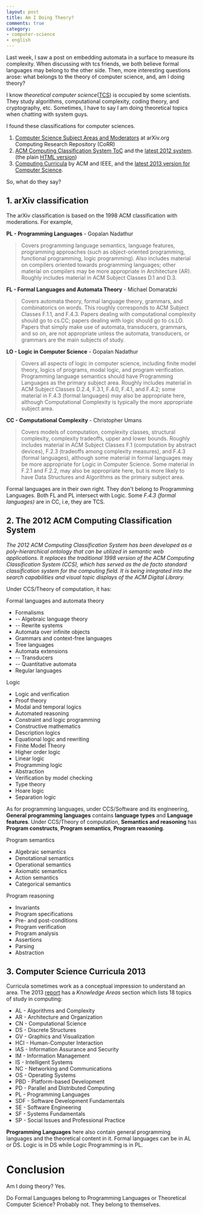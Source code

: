 ```yaml
---
layout: post
title: Am I Doing Theory?
comments: true
category:
- computer-science
- english
---
```


Last week, I saw a post on embedding automata in a surface to measure its complexity. When discussing with tcs friends, we both believe formal languages may belong to the other side. Then, more interesting questions arose: what belongs to the theory of computer science, and, am I doing theory?

I know _theoretical computer science_([TCS](https://en.wikipedia.org/wiki/Theoretical_computer_science)) is occupied by some scientists. They study algorithms, computational complexity, coding theory, and cryptography, etc. Sometimes, I have to say I am doing theoretical topics when chatting with system guys.

I found these classifications for computer sciences.

1. [Computer Science Subject Areas and Moderators](https://arxiv.org/corr/subjectclasses) at arXiv.org Computing Research Repository (CoRR) 
2. [ACM Computing Classification System ToC](https://www.acm.org/about-acm/class) and the [latest 2012 system](https://www.acm.org/publications/class-2012). (the plain [HTML version](https://cran.r-project.org/web/classifications/ACM.html))
3. [Computing Curricula](https://www.acm.org/education/curricula-recommendations) by ACM and IEEE, and the [latest 2013 version for Computer Science](https://www.acm.org/binaries/content/assets/education/cs2013_web_final.pdf).

So, what do they say?

## 1. arXiv classification

The arXiv classification is based on the 1998 ACM classification with moderations. For example,

**PL - Programming Languages** - Gopalan Nadathur
> Covers programming language semantics, language features, programming approaches (such as object-oriented programming, functional programming, logic programming). Also includes material on compilers oriented towards programming languages; other material on compilers may be more appropriate in Architecture (AR). Roughly includes material in ACM Subject Classes D.1 and D.3.

**FL - Formal Languages and Automata Theory** - Michael Domaratzki
> Covers automata theory, formal language theory, grammars, and combinatorics on words. This roughly corresponds to ACM Subject Classes F.1.1, and F.4.3. Papers dealing with computational complexity should go to cs.CC; papers dealing with logic should go to cs.LO. Papers that simply make use of automata, transducers, grammars, and so on, are not appropriate unless the automata, transducers, or grammars are the main subjects of study.

**LO - Logic in Computer Science** - Gopalan Nadathur
> Covers all aspects of logic in computer science, including finite model theory, logics of programs, modal logic, and program verification. Programming language semantics should have Programming Languages as the primary subject area. Roughly includes material in ACM Subject Classes D.2.4, F.3.1, F.4.0, F.4.1, and F.4.2; some material in F.4.3 (formal languages) may also be appropriate here, although Computational Complexity is typically the more appropriate subject area.

**CC - Computational Complexity** - Christopher Umans
> Covers models of computation, complexity classes, structural complexity, complexity tradeoffs, upper and lower bounds. Roughly includes material in ACM Subject Classes F.1 (computation by abstract devices), F.2.3 (tradeoffs among complexity measures), and F.4.3 (formal languages), although some material in formal languages may be more appropriate for Logic in Computer Science. Some material in F.2.1 and F.2.2, may also be appropriate here, but is more likely to have Data Structures and Algorithms as the primary subject area.

Formal languages are in their own right. They don't belong to Programming Languages. Both FL and PL intersect with Logic. Some _F.4.3 (formal languages)_ are in CC, i.e, they are TCS.

## 2. The 2012 ACM Computing Classification System

_The 2012 ACM Computing Classification System has been developed as a poly-hierarchical ontology that can be utilized in semantic web applications. It replaces the traditional 1998 version of the ACM Computing Classification System (CCS), which has served as the de facto standard classification system for the computing field. It is being integrated into the search capabilities and visual topic displays of the ACM Digital Library._

Under CCS/Theory of computation, it has:

Formal languages and automata theory
- Formalisms
- -- Algebraic language theory
- -- Rewrite systems
- Automata over infinite objects
- Grammars and context-free languages
- Tree languages
- Automata extensions
- -- Transducers
- -- Quantitative automata
- Regular languages

Logic
- Logic and verification
- Proof theory
- Modal and temporal logics
- Automated reasoning
- Constraint and logic programming
- Constructive mathematics
- Description logics
- Equational logic and rewriting
- Finite Model Theory
- Higher order logic
- Linear logic
- Programming logic
- Abstraction
- Verification by model checking
- Type theory
- Hoare logic
- Separation logic

As for programming languages, under CCS/Software and its engineering, **General programming languages** contains **language types** and **Language features**. Under CCS/Theory of computation, **Semantics and reasoning** has **Program constructs**, **Program semantics**, **Program reasoning**.

Program semantics
- Algebraic semantics
- Denotational semantics
- Operational semantics
- Axiomatic semantics
- Action semantics
- Categorical semantics

Program reasoning
- Invariants
- Program specifications
- Pre- and post-conditions
- Program verification
- Program analysis
- Assertions
- Parsing
- Abstraction

## 3. Computer Science Curricula 2013

Curricula sometimes work as a conceptual impression to understand an area. The 2013 [report](https://www.acm.org/binaries/content/assets/education/cs2013_web_final.pdf) has a _Knowledge Areas_ section which lists 18 topics of study in computing: 

- AL - Algorithms and Complexity
- AR - Architecture and Organization
- CN - Computational Science
- DS - Discrete Structures
- GV - Graphics and Visualization
- HCI - Human-Computer Interaction
- IAS - Information Assurance and Security
- IM - Information Management
- IS - Intelligent Systems
- NC - Networking and Communications
- OS - Operating Systems
- PBD - Platform-based Development
- PD - Parallel and Distributed Computing
- PL - Programming Languages
- SDF - Software Development Fundamentals
- SE - Software Engineering
- SF - Systems Fundamentals
- SP - Social Issues and Professional Practice

**Programming Languages** here also contain general programming languages and the theoretical content in it. Formal languages can be in AL or DS. Logic is in DS while Logic Programming is in PL.

# Conclusion

Am I doing theory? 
Yes.

Do Formal Languages belong to Programming Languages or Theoretical Computer Science?
Probably not. They belong to themselves.